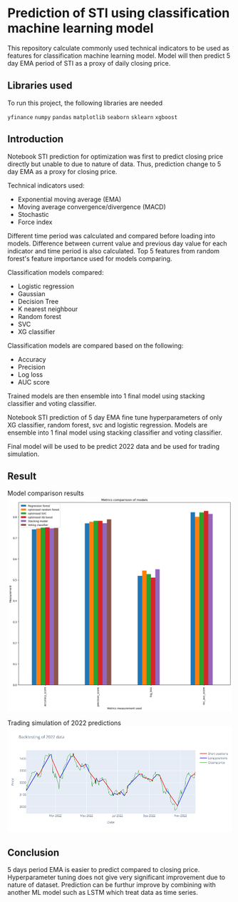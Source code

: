 
# Prediction of STI using classification machine learning model

This repository calculate commonly used technical indicators to be used as features for 
classification machine learning model. Model will then predict 5 day EMA period of STI as 
a proxy of daily closing price.

## Libraries used

To run this project, the following libraries are needed

`yfinance` `numpy` `pandas` `matplotlib` `seaborn` `sklearn` `xgboost` 


## Introduction
Notebook STI prediction for optimization was first to predict closing price directly but
unable to due to nature of data. Thus, prediction change to 5 day EMA as a proxy for closing 
price. 

Technical indicators used:
- Exponential moving average (EMA)
- Moving average convergence/divergence (MACD)
- Stochastic
- Force index

Different time period was calculated and compared before loading into models. Difference 
between current value and previous day value for each indicator and time period is also 
calculated. Top 5 features from random forest's feature importance used for models comparing. 

Classification models compared:
- Logistic regression
- Gaussian
- Decision Tree
- K nearest neighbour
- Random forest
- SVC
- XG classifier

Classification models are compared based on the following:
- Accuracy
- Precision
- Log loss
- AUC score

Trained models are then ensemble into 1 final model using stacking classifier and voting
classifier.

Notebook STI prediction of 5 day EMA fine tune hyperparameters of only XG classifier, 
random forest, svc and logistic regression. Models are ensemble into 1 final model using 
stacking classifier and voting classifier.

Final model will be used to be predict 2022 data and be used for trading simulation.
## Result
Model comparison results
![model comparison](https://github.com/MikoPoh/STI-prediction-using-classification-ML/blob/main/Chart/models%20comparison.png?raw=true)

Trading simulation of 2022 predictions
![backtest](https://github.com/MikoPoh/STI-prediction-using-classification-ML/blob/main/Chart/backtest%20result.png?raw=true)

## Conclusion
5 days period EMA is easier to predict compared to closing price. Hyperparameter tuning does
not give very significant improvement due to nature of dataset. Prediction can be furthur 
improve by combining with another ML model such as LSTM which treat data as time series.
